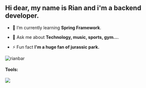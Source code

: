 ## Hi dear, my name is Rian and i'm a backend developer.

- 🌱 I’m currently learning **Spring Framework**.

- 💬 Ask me about **Technology, music, sports, gym...**.

- ⚡ Fun fact **I'm a huge fan of jurassic park.**


<p><img align="center" src="https://github-readme-stats.vercel.app/api/top-langs/?username=rianbar&layout=compact&theme=tokyonight" alt="rianbar" /></p>


<h4 align="left">Tools:</h4>
<p align="left">
  <a href="https://skillicons.dev">
    <img src="https://skillicons.dev/icons?i=java,spring,hibernate,maven,postgresql,docker,rabbitmq,postman,idea" />
  </a>
</p>

